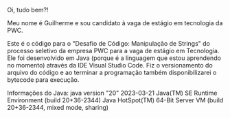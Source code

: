 Oi, tudo bem?!

Meu nome é Guilherme e sou candidato à vaga de estágio em tecnologia da PWC.

Este é o código para o "Desafio de Código: Manipulação de Strings" do processo seletivo da empresa PWC para a vaga de estágio em Tecnologia.
Ele foi desenvolvido em Java (porque é a linguagem que estou aprendendo no momento) através da IDE Visual Studio Code.
Fiz o versionamento do arquivo do código e ao terminar a programação também disponibilizarei o bytecode para execução.

Informações do Java:
java version "20" 2023-03-21
Java(TM) SE Runtime Environment (build 20+36-2344)
Java HotSpot(TM) 64-Bit Server VM (build 20+36-2344, mixed mode, sharing)